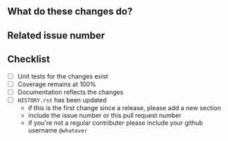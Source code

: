 <!-- Thank you for your contribution! -->

## What do these changes do?

<!-- Please give a short summaryof the changes. -->

## Related issue number

<!-- Are there any issues opened that will be resolved by merging this change? -->

## Checklist

* [ ] Unit tests for the changes exist
* [ ] Coverage remains at 100%
* [ ] Documentation reflects the changes
* [ ] `HISTORY.rst` has been updated
  * if this is the first change since a release, please add a new section
  * include the issue number or this pull request number
  * if you're not a regular contributer please include your github username `@whatever`
